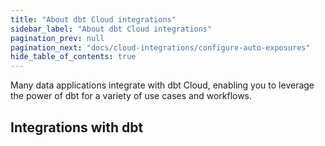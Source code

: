 ```yaml
---
title: "About dbt Cloud integrations"
sidebar_label: "About dbt Cloud integrations"
pagination_prev: null
pagination_next: "docs/cloud-integrations/configure-auto-exposures"
hide_table_of_contents: true
---
```


Many data applications integrate with dbt Cloud, enabling you to leverage the power of dbt for a variety of use cases and workflows.

## Integrations with dbt

<div className="grid--3-col">

<Card
    title="Auto-exposures (beta)"
    body="Import and auto-generate exposures from dashboards to understand how models are used in downstream tools for a richer downstream lineage."
    link="/docs/cloud-integrations/configure-auto-exposures"
    icon="dbt-bit"/>

<Card
    title="dbt Snowflake Native App (preview)"
    link="/docs/cloud-integrations/snowflake-native-app"
    body="Learn about the dbt Snowflake Native App and how you can access key dbt Cloud features within the Snowflake platform."
    icon="snowflake"/>

<Card
    title="dbt Semantic layer integrations"
    body="Review a wide range of partners you can integrate and query with the dbt Semantic Layer."
    link="/docs/cloud-integrations/avail-sl-integrations"
    icon="dbt-bit"/>

</div>
